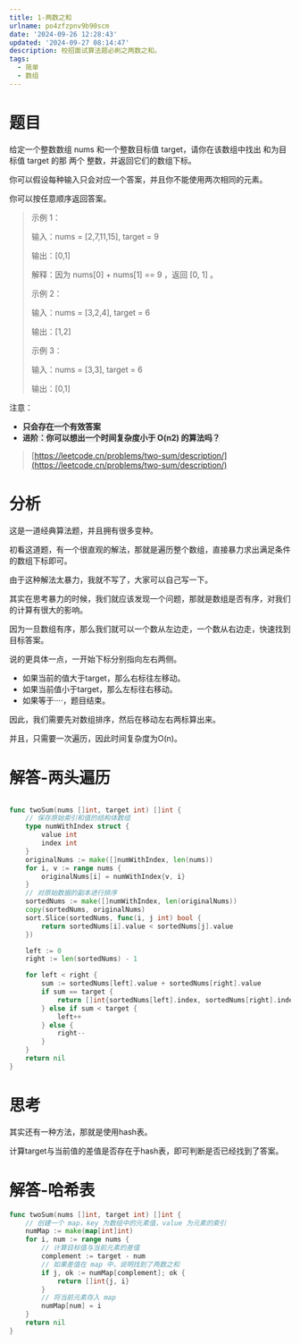 ```yaml
---
title: 1-两数之和
urlname: po4zfzpnv9b90scm
date: '2024-09-26 12:28:43'
updated: '2024-09-27 08:14:47'
description: 校招面试算法题必刷之两数之和。
tags:
  - 简单
  - 数组
---
```

# 题目
给定一个整数数组 nums 和一个整数目标值 target，请你在该数组中找出 和为目标值 target  的那 两个 整数，并返回它们的数组下标。



你可以假设每种输入只会对应一个答案，并且你不能使用两次相同的元素。



你可以按任意顺序返回答案。



> 示例 1：
>
> 输入：nums = [2,7,11,15], target = 9
>
> 输出：[0,1]
>
> 解释：因为 nums[0] + nums[1] == 9 ，返回 [0, 1] 。
>
> 示例 2：
>
> 
>
> 输入：nums = [3,2,4], target = 6
>
> 输出：[1,2]
>
> 示例 3：
>
> 
>
> 输入：nums = [3,3], target = 6
>
> 输出：[0,1]
>



注意：

+ **<font style="color:rgb(38, 38, 38);background-color:rgb(240, 240, 240);">只会存在一个有效答案</font>**
+ **<font style="color:rgb(38, 38, 38);background-color:rgb(240, 240, 240);">进阶：你可以想出一个时间复杂度小于 O(n2) 的算法吗？</font>**

**<font style="color:rgb(38, 38, 38);background-color:rgb(240, 240, 240);"></font>**

> [https://leetcode.cn/problems/two-sum/description/](https://leetcode.cn/problems/two-sum/description/)
>

# 分析
这是一道经典算法题，并且拥有很多变种。



初看这道题，有一个很直观的解法，那就是遍历整个数组，直接暴力求出满足条件的数组下标即可。



由于这种解法太暴力，我就不写了，大家可以自己写一下。



其实在思考暴力的时候，我们就应该发现一个问题，那就是数组是否有序，对我们的计算有很大的影响。



因为一旦数组有序，那么我们就可以一个数从左边走，一个数从右边走，快速找到目标答案。



说的更具体一点，一开始下标分别指向左右两侧。



+ 如果当前的值大于target，那么右标往左移动。
+ 如果当前值小于target，那么左标往右移动。
+ 如果等于····，题目结束。

因此，我们需要先对数组排序，然后在移动左右两标算出来。



并且，只需要一次遍历，因此时间复杂度为O(n)。



# 解答-两头遍历
```go

func twoSum(nums []int, target int) []int {
    // 保存原始索引和值的结构体数组
    type numWithIndex struct {
        value int
        index int
    }
    originalNums := make([]numWithIndex, len(nums))
    for i, v := range nums {
        originalNums[i] = numWithIndex{v, i}
    }
    // 对原始数据的副本进行排序
    sortedNums := make([]numWithIndex, len(originalNums))
    copy(sortedNums, originalNums)
    sort.Slice(sortedNums, func(i, j int) bool {
        return sortedNums[i].value < sortedNums[j].value
    })

    left := 0
    right := len(sortedNums) - 1

    for left < right {
        sum := sortedNums[left].value + sortedNums[right].value
        if sum == target {
            return []int{sortedNums[left].index, sortedNums[right].index}
        } else if sum < target {
            left++
        } else {
            right--
        }
    }
    return nil
}
```



# 思考
其实还有一种方法，那就是使用hash表。



计算target与当前值的差值是否存在于hash表，即可判断是否已经找到了答案。



# 解答-哈希表
```go
func twoSum(nums []int, target int) []int {
    // 创建一个 map，key 为数组中的元素值，value 为元素的索引
    numMap := make(map[int]int)
    for i, num := range nums {
        // 计算目标值与当前元素的差值
        complement := target - num
        // 如果差值在 map 中，说明找到了两数之和
        if j, ok := numMap[complement]; ok {
            return []int{j, i}
        }
        // 将当前元素存入 map
        numMap[num] = i
    }
    return nil
}
```


